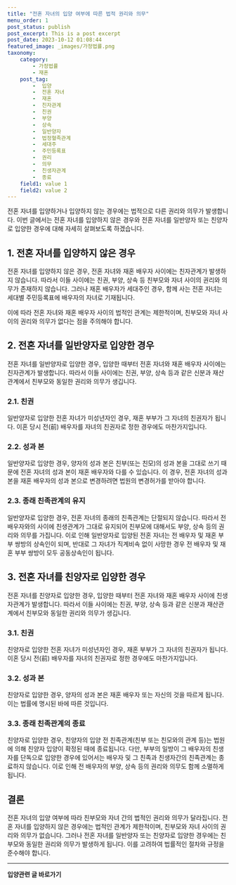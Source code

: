 ```yaml
---
title: "전혼 자녀의 입양 여부에 따른 법적 권리와 의무"
menu_order: 1
post_status: publish
post_excerpt: This is a post excerpt
post_date: 2023-10-12 01:08:44
featured_image: _images/가정법률.png
taxonomy:
    category:
        - 가정법률
        - 재혼
    post_tag:
        -  입양
        -  전혼 자녀
        -  재혼
        -  친자관계
        -  친권
        -  부양
        -  상속
        -  일반양자
        -  법정혈족관계
        -  세대주
        -  주민등록표
        -  권리
        -  의무
        -  친생자관계
        -  종료
    field1: value 1
    field2: value 2
---
```



전혼 자녀를 입양하거나 입양하지 않는 경우에는 법적으로 다른 권리와 의무가 발생합니다. 이번 글에서는 전혼 자녀를 입양하지 않은 경우와 전혼 자녀를 일반양자 또는 친양자로 입양한 경우에 대해 자세히 살펴보도록 하겠습니다.

## 1. 전혼 자녀를 입양하지 않은 경우

전혼 자녀를 입양하지 않은 경우, 전혼 자녀와 재혼 배우자 사이에는 친자관계가 발생하지 않습니다. 따라서 이들 사이에는 친권, 부양, 상속 등 친부모와 자녀 사이의 권리와 의무가 존재하지 않습니다. 그러나 재혼 배우자가 세대주인 경우, 함께 사는 전혼 자녀는 세대별 주민등록표에 배우자의 자녀로 기재됩니다.

이에 따라 전혼 자녀와 재혼 배우자 사이의 법적인 관계는 제한적이며, 친부모와 자녀 사이의 권리와 의무가 없다는 점을 주의해야 합니다.

## 2. 전혼 자녀를 일반양자로 입양한 경우

전혼 자녀를 일반양자로 입양한 경우, 입양한 때부터 전혼 자녀와 재혼 배우자 사이에는 친자관계가 발생합니다. 따라서 이들 사이에는 친권, 부양, 상속 등과 같은 신분과 재산관계에서 친부모와 동일한 권리와 의무가 생깁니다.

### 2.1. 친권

일반양자로 입양한 전혼 자녀가 미성년자인 경우, 재혼 부부가 그 자녀의 친권자가 됩니다. 이혼 당시 전(前) 배우자를 자녀의 친권자로 정한 경우에도 마찬가지입니다.

### 2.2. 성과 본

일반양자로 입양한 경우, 양자의 성과 본은 친부(또는 친모)의 성과 본을 그대로 쓰기 때문에 전혼 자녀의 성과 본이 재혼 배우자와 다를 수 있습니다. 이 경우, 전혼 자녀의 성과 본을 재혼 배우자의 성과 본으로 변경하려면 법원의 변경허가를 받아야 합니다.

### 2.3. 종래 친족관계의 유지

일반양자로 입양한 경우, 전혼 자녀의 종래의 친족관계는 단절되지 않습니다. 따라서 전 배우자와의 사이에 친생관계가 그대로 유지되어 친부모에 대해서도 부양, 상속 등의 권리와 의무를 가집니다. 이로 인해 일반양자로 입양된 전혼 자녀는 전 배우자 및 재혼 부부 쌍방의 상속인이 되며, 반대로 그 자녀가 직계비속 없이 사망한 경우 전 배우자 및 재혼 부부 쌍방이 모두 공동상속인이 됩니다.

## 3. 전혼 자녀를 친양자로 입양한 경우

전혼 자녀를 친양자로 입양한 경우, 입양한 때부터 전혼 자녀와 재혼 배우자 사이에 친생자관계가 발생합니다. 따라서 이들 사이에는 친권, 부양, 상속 등과 같은 신분과 재산관계에서 친부모와 동일한 권리와 의무가 생깁니다.

### 3.1. 친권

친양자로 입양한 전혼 자녀가 미성년자인 경우, 재혼 부부가 그 자녀의 친권자가 됩니다. 이혼 당시 전(前) 배우자를 자녀의 친권자로 정한 경우에도 마찬가지입니다.

### 3.2. 성과 본

친양자로 입양한 경우, 양자의 성과 본은 재혼 배우자 또는 자신의 것을 따르게 됩니다. 이는 법률에 명시된 바에 따른 것입니다.

### 3.3. 종래 친족관계의 종료

친양자로 입양한 경우, 친양자의 입양 전 친족관계(친부 또는 친모와의 관계 등)는 법원에 의해 친양자 입양이 확정된 때에 종료됩니다. 다만, 부부의 일방이 그 배우자의 친생자를 단독으로 입양한 경우에 있어서는 배우자 및 그 친족과 친생자간의 친족관계는 종료하지 않습니다. 이로 인해 전 배우자의 부양, 상속 등의 권리와 의무도 함께 소멸하게 됩니다.

## 결론

전혼 자녀의 입양 여부에 따라 친부모와 자녀 간의 법적인 권리와 의무가 달라집니다. 전혼 자녀를 입양하지 않은 경우에는 법적인 관계가 제한적이며, 친부모와 자녀 사이의 권리와 의무가 없습니다. 그러나 전혼 자녀를 일반양자 또는 친양자로 입양한 경우에는 친부모와 동일한 권리와 의무가 발생하게 됩니다. 이를 고려하여 법률적인 절차와 규정을 준수해야 합니다.


<!-- wp:separator -->
<hr class="wp-block-separator has-alpha-channel-opacity"/>
<!-- /wp:separator -->
<!-- wp:group {"backgroundColor":"base","layout":{"type":"constrained"}} -->
<div class="wp-block-group has-base-background-color has-background">
<!-- wp:paragraph {"align":"center","fontSize":"large"} -->
<p class="has-text-align-center has-large-font-size"><strong>입양관련 글 바로가기</strong></p>
<!-- /wp:paragraph -->


<!-- wp:latest-posts{"categories": [{"id": 1407, "count": 100, "description": "", "link": "https://uknowlaw.com/category/%ec%9e%85%ec%96%91/", "name": "입양", "slug": "입양", "taxonomy": "category", "parent": 0, "meta": [],"_links":{"self":[{"href":"https://uknowlaw.com/wp-json/wp/v2/categories/1407"}],"collection":[{"href":"https://uknowlaw.com/wp-json/wp/v2/categories"}],"about":[{"href":"https://uknowlaw.com/wp-json/wp/v2/taxonomies/category"}],"wp:post_type":[{"href":"https://uknowlaw.com/wp-json/wp/v2/posts?categories=1407"}],"curies":[{"name":"wp","href":"https://api.w.org/{rel}","templated":true}]}}],"postsToShow":100,"excerptLength":28,"postLayout":"grid","columns":2,"featuredImageAlign":"left","featuredImageSizeSlug":"large","fontSize":"medium"} /-->
</div>
<!-- /wp:group -->
    